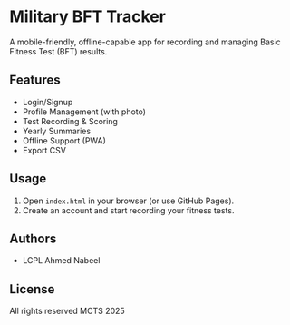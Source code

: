 # Military BFT Tracker

A mobile-friendly, offline-capable app for recording and managing Basic Fitness Test (BFT) results.

## Features

- Login/Signup
- Profile Management (with photo)
- Test Recording & Scoring
- Yearly Summaries
- Offline Support (PWA)
- Export CSV

## Usage

1. Open `index.html` in your browser (or use GitHub Pages).
2. Create an account and start recording your fitness tests.

## Authors

- LCPL Ahmed Nabeel

## License

All rights reserved MCTS 2025

